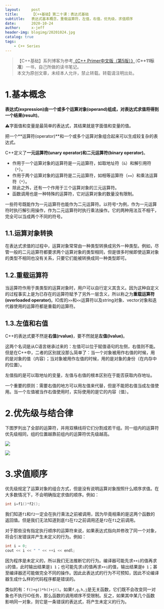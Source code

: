 ```yaml
---
layout:     post
title:      【C++基础】第二十课：表达式基础
subtitle:   表达式基本概念，重载运算符，左值，右值，优先级，求值顺序
date:       2020-10-24
author:     x-jeff
header-img: blogimg/20201024.jpg
catalog: true
tags:
    - C++ Series
---
```

>【C++基础】系列博客为参考[《C++ Primer中文版（第5版）》](https://www.phei.com.cn/module/goods/wssd_content.jsp?bookid=37655)（**C++11标准**）一书，自己所做的读书笔记。  
>本文为原创文章，未经本人允许，禁止转载。转载请注明出处。

# 1.基本概念

**表达式(expression)**由一个或多个**运算对象(operand)**组成，对表达式求值将得到一个**结果(result)**。

⚠️字面值和变量是最简单的表达式，其结果就是字面值和变量的值。

把一个**运算符(operator)**和一个或多个运算对象组合起来可以生成较复杂的表达式。

C++定义了**一元运算符(unary operator)**和**二元运算符(binary operator)**。

* 作用于一个运算对象的运算符是一元运算符，如取地址符（`&`）和解引用符（`*`）。
* 作用于两个运算对象的运算符是二元运算符，如相等运算符（`==`）和乘法运算符（`*`）。
* 除此之外，还有一个作用于三个运算对象的三元运算符。
* 函数调用也是一种特殊的运算符，它对运算对象的数量没有限制。

一些符号既能作为一元运算符也能作为二元运算符。以符号`*`为例，作为一元运算符时执行解引用操作，作为二元运算符时执行乘法操作。它的两种用法互不相干，完全可以当成两个不同的符号。

## 1.1.运算对象转换

在表达式求值的过程中，运算对象常常由一种类型转换成另外一种类型。例如，尽管一般的二元运算符都要求两个运算对象的类型相同，但是很多时候即使运算对象的类型不相同也没有关系，只要它们能被转换成同一种类型即可。

## 1.2.重载运算符

当运算符作用于类类型的运算对象时，用户可以自行定义其含义。因为这种自定义的过程事实上是为已存在的运算符赋予了另外一层含义，所以称之为**重载运算符(overloaded operator)**。IO库的`>>`和`<<`运算符以及string对象、vector对象和迭代器使用的运算符都是重载的运算符。

## 1.3.左值和右值

C++的表达式要不然是**右值(rvalue)**，要不然就是**左值(lvalue)**。

这两个名词是从C语言继承过来的：左值可以位于赋值语句的左侧，右值则不能。但是在C++中，二者的区别就没那么简单了：当一个对象被用作右值的时候，用的是对象的值（内容）；当对象被用作左值的时候，用的是对象的身份（在内存中的位置）。

左值指的是可以取地址的变量，左值与右值的根本区别在于能否获取内存地址。

一个重要的原则：需要右值的地方可以用左值来代替，但是不能把右值当成左值使用。当一个左值被当作右值使用时，实际使用的是它的内容（值）。

# 2.优先级与结合律

下图罗列出了全部的运算符，并用双横线将它们分割成若干组。同一组内的运算符优先级相同，组的位置越靠前组内的运算符优先级越高。

![](https://xjeffblogimg.oss-cn-beijing.aliyuncs.com/BLOGIMG/BlogImage/CPPSeries/Lesson20/20x1.png)

![](https://xjeffblogimg.oss-cn-beijing.aliyuncs.com/BLOGIMG/BlogImage/CPPSeries/Lesson20/20x2.png)

# 3.求值顺序

优先级规定了运算对象的组合方式，但是没有说明运算对象按照什么顺序求值。在大多数情况下，不会明确指定求值的顺序。例如：

```c++
int i=f1()*f2();
```

我们知道`f1`和`f2`一定会在执行乘法之前被调用，因为毕竟相乘的是这两个函数的返回值。但是我们无法知道到底`f1`在`f2`之前调用还是`f2`在`f1`之前调用。

对于那些没有指定执行顺序的运算符来说，如果表达式指向并修改了同一个对象，将会引发错误并产生未定义的行为。例如：

```c++
int i = 0;
cout << i << " " << ++i << endl;
```

因为程序是未定义的，所以我们无法推断它的行为。编译器可能先求`++i`的值再求`i`的值，此时输出结果是`1 1`；也可能先求`i`的值再求`++i`的值，输出结果是`0 1`；甚至编译器还可能做完全不同的操作。因此此表达式的行为不可预知，因此不论编译器生成什么样的代码程序都是错误的。

类似的有：`f()+g()*h()+j()`。如果`f,g,h,j`是无关函数，它们既不会改变同一对象也不执行IO任务，那么函数的调用顺序不受限制。反之，如果其中某几个函数影响同一对象，则它是一条错误的表达式，将产生未定义的行为。